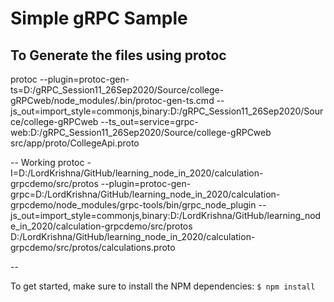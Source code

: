 # Simple gRPC Sample

## To Generate the files using protoc

protoc --plugin=protoc-gen-ts=D:/gRPC_Session11_26Sep2020/Source/college-gRPCweb/node_modules/.bin/protoc-gen-ts.cmd --js_out=import_style=commonjs,binary:D:/gRPC_Session11_26Sep2020/Source/college-gRPCweb --ts_out=service=grpc-web:D:/gRPC_Session11_26Sep2020/Source/college-gRPCweb src/app/proto/CollegeApi.proto

-- Working
protoc -I=D:/LordKrishna/GitHub/learning_node_in_2020/calculation-grpcdemo/src/protos --plugin=protoc-gen-grpc=D:/LordKrishna/GitHub/learning_node_in_2020/calculation-grpcdemo/node_modules/grpc-tools/bin/grpc_node_plugin --js_out=import_style=commonjs,binary:D:/LordKrishna/GitHub/learning_node_in_2020/calculation-grpcdemo/src/protos D:/LordKrishna/GitHub/learning_node_in_2020/calculation-grpcdemo/src/protos/calculations.proto

-- 


To get started, make sure to install the NPM dependencies:
`$ npm install`

